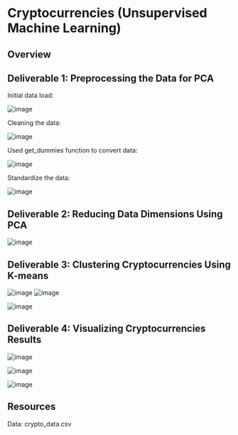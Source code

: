 # Cryptocurrencies (Unsupervised Machine Learning)
## Overview

## Deliverable 1: Preprocessing the Data for PCA

Initial data load:

![image](https://user-images.githubusercontent.com/102322707/185987151-cacc5f09-8f60-4447-bf1e-6cf8943adda4.png)

Cleaning the data:

![image](https://user-images.githubusercontent.com/102322707/185987284-90ea34e0-d1b8-47b5-8ee0-1bed609af98d.png)

Used get_dummies function to convert data:

![image](https://user-images.githubusercontent.com/102322707/185987412-3a8f7e49-e528-4bde-ac1e-334579a69132.png)

Standardize the data:

![image](https://user-images.githubusercontent.com/102322707/185987493-bc98ee03-e8b9-462d-9a84-e3b006b261ee.png)


## Deliverable 2: Reducing Data Dimensions Using PCA

![image](https://user-images.githubusercontent.com/102322707/185987556-b21debfa-82a5-4438-b6ae-ff6462d636ac.png)


## Deliverable 3: Clustering Cryptocurrencies Using K-means
![image](https://user-images.githubusercontent.com/102322707/185987623-b2a91eb7-3a92-4194-8bbf-4799e3734a05.png)
![image](https://user-images.githubusercontent.com/102322707/185987678-e46b0b72-ab40-49a7-98a9-1d0cb1e5132b.png)

![image](https://user-images.githubusercontent.com/102322707/185987737-ea63c7d0-c5b3-4dec-a35c-860ea552065c.png)



## Deliverable 4: Visualizing Cryptocurrencies Results

![image](https://user-images.githubusercontent.com/102322707/185986894-5e62eb6d-8c65-4274-8ea9-6e8b4fc5a3ee.png)

![image](https://user-images.githubusercontent.com/102322707/185986969-5e55ec20-2e75-48ba-bd67-bd96281dd52c.png)

![image](https://user-images.githubusercontent.com/102322707/185987020-9d6aac58-fe0a-4cf4-9e86-29f90c485ca3.png)


## Resources
Data: crypto_data.csv
